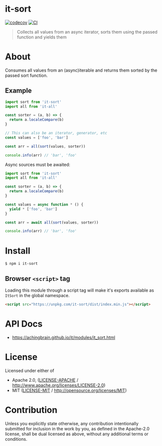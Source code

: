 # it-sort

[![codecov](https://img.shields.io/codecov/c/github/achingbrain/it.svg?style=flat-square)](https://codecov.io/gh/achingbrain/it)
[![CI](https://img.shields.io/github/actions/workflow/status/achingbrain/it/js-test-and-release.yml?branch=main\&style=flat-square)](https://github.com/achingbrain/it/actions/workflows/js-test-and-release.yml?query=branch%3Amain)

> Collects all values from an async iterator, sorts them using the passed function and yields them

# About

<!--

!IMPORTANT!

Everything in this README between "# About" and "# Install" is automatically
generated and will be overwritten the next time the doc generator is run.

To make changes to this section, please update the @packageDocumentation section
of src/index.js or src/index.ts

To experiment with formatting, please run "npm run docs" from the root of this
repo and examine the changes made.

-->

Consumes all values from an (async)iterable and returns them sorted by the passed sort function.

## Example

```javascript
import sort from 'it-sort'
import all from 'it-all'

const sorter = (a, b) => {
  return a.localeCompare(b)
}

// This can also be an iterator, generator, etc
const values = ['foo', 'bar']

const arr = all(sort(values, sorter))

console.info(arr) // 'bar', 'foo'
```

Async sources must be awaited:

```javascript
import sort from 'it-sort'
import all from 'it-all'

const sorter = (a, b) => {
  return a.localeCompare(b)
}

const values = async function * () {
  yield * ['foo', 'bar']
}

const arr = await all(sort(values, sorter))

console.info(arr) // 'bar', 'foo'
```

# Install

```console
$ npm i it-sort
```

## Browser `<script>` tag

Loading this module through a script tag will make it's exports available as `ItSort` in the global namespace.

```html
<script src="https://unpkg.com/it-sort/dist/index.min.js"></script>
```

# API Docs

- <https://achingbrain.github.io/it/modules/it_sort.html>

# License

Licensed under either of

- Apache 2.0, ([LICENSE-APACHE](https://github.com/achingbrain/it/blob/main/packages/it-sort/LICENSE-APACHE) / <http://www.apache.org/licenses/LICENSE-2.0>)
- MIT ([LICENSE-MIT](https://github.com/achingbrain/it/blob/main/packages/it-sort/LICENSE-MIT) / <http://opensource.org/licenses/MIT>)

# Contribution

Unless you explicitly state otherwise, any contribution intentionally submitted for inclusion in the work by you, as defined in the Apache-2.0 license, shall be dual licensed as above, without any additional terms or conditions.
